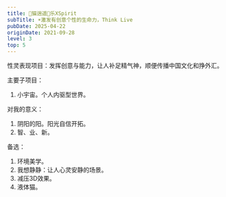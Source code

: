 ```yaml
---
title: 🧚猫逍遥🌼乐XSpirit
subTitle: ☀️激发有创意个性的生命力，Think Live
pubDate: 2025-04-22
originDate: 2021-09-28
level: 3
top: 5
---
```


性灵表现项目：发挥创意与能力，让人补足精气神，顺便传播中国文化和挣外汇。

主要子项目：
1. 小宇宙。个人内驱型世界。

对我的意义：
1. 阴阳的阳。阳光自信开拓。
2. 智、业、新。

备选：
1. 环境美学。
2. 我想静静：让人心灵安静的场景。
3. 减压3D效果。
4. 液体猫。
